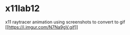 # x11lab12
x11 raytracer animation using screenshots to convert to gif
[[https://i.imgur.com/N7Na9gV.gif]]
